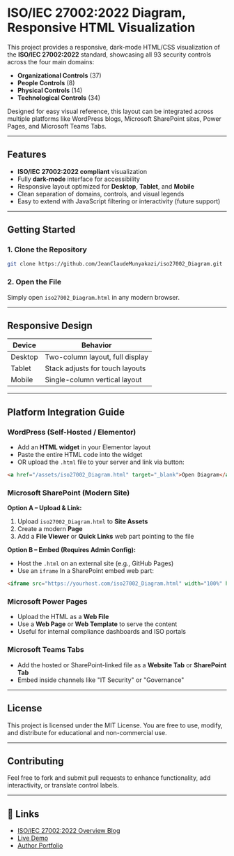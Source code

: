 # ISO/IEC 27002:2022 Diagram, Responsive HTML Visualization

This project provides a responsive, dark-mode HTML/CSS visualization of the **ISO/IEC 27002:2022** standard, showcasing all 93 security controls across the four main domains:

* **Organizational Controls** (37)
* **People Controls** (8)
* **Physical Controls** (14)
* **Technological Controls** (34)

Designed for easy visual reference, this layout can be integrated across multiple platforms like WordPress blogs, Microsoft SharePoint sites, Power Pages, and Microsoft Teams Tabs.

---

## Features

*  **ISO/IEC 27002:2022 compliant** visualization
*  Fully **dark-mode** interface for accessibility
*  Responsive layout optimized for **Desktop**, **Tablet**, and **Mobile**
*  Clean separation of domains, controls, and visual legends
*  Easy to extend with JavaScript filtering or interactivity (future support)

---

##  Getting Started

### 1. Clone the Repository

```bash
git clone https://github.com/JeanClaudeMunyakazi/iso27002_Diagram.git
```

### 2. Open the File

Simply open `iso27002_Diagram.html` in any modern browser.

---

##  Responsive Design

| Device  | Behavior                        |
| ------- | ------------------------------- |
| Desktop | Two-column layout, full display |
| Tablet  | Stack adjusts for touch layouts |
| Mobile  | Single-column vertical layout   |

---

##  Platform Integration Guide

###  WordPress (Self-Hosted / Elementor)

* Add an **HTML widget** in your Elementor layout
* Paste the entire HTML code into the widget
* OR upload the `.html` file to your server and link via button:

```html
<a href="/assets/iso27002_Diagram.html" target="_blank">Open Diagram</a>
```

###  Microsoft SharePoint (Modern Site)

**Option A – Upload & Link:**

1. Upload `iso27002_Diagram.html` to **Site Assets**
2. Create a modern **Page**
3. Add a **File Viewer** or **Quick Links** web part pointing to the file

**Option B – Embed (Requires Admin Config):**

* Host the `.html` on an external site (e.g., GitHub Pages)
* Use an `iframe` In a SharePoint embed web part:

```html
<iframe src="https://yourhost.com/iso27002_Diagram.html" width="100%" height="800"></iframe>
```

###  Microsoft Power Pages

* Upload the HTML as a **Web File**
* Use a **Web Page** or **Web Template** to serve the content
* Useful for internal compliance dashboards and ISO portals

###  Microsoft Teams Tabs

* Add the hosted or SharePoint-linked file as a **Website Tab** or **SharePoint Tab**
* Embed inside channels like "IT Security" or "Governance"

---

##  License

This project is licensed under the MIT License. You are free to use, modify, and distribute for educational and non-commercial use.

---

##  Contributing

Feel free to fork and submit pull requests to enhance functionality, add interactivity, or translate control labels.

---

## 🔗 Links

* [ISO/IEC 27002:2022 Overview Blog](https://munyakazi.org/professional-blog/it-security-management-framework/)
* [Live Demo](https://jeanclaudemunyakazi.github.io/iso27002_diagram/)
* [Author Portfolio](https://munyakazi.org)
